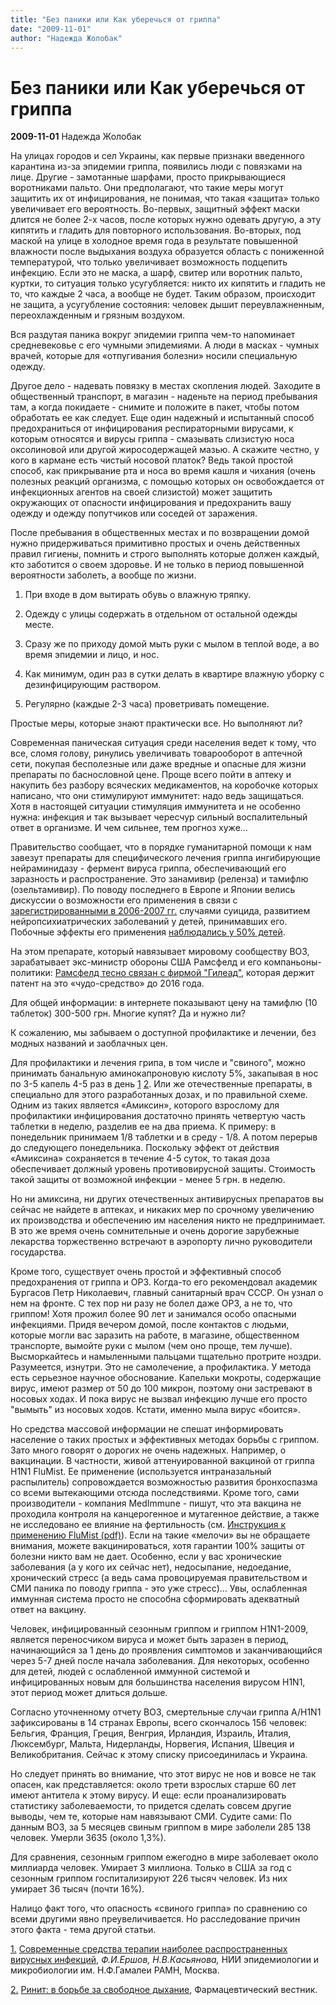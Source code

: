 ```yaml
---
title: "Без паники или Как уберечься от гриппа"
date: "2009-11-01"
author: "Надежда Жолобак"
---
```


# Без паники или Как уберечься от гриппа

**2009-11-01** Надежда Жолобак

На улицах городов и сел Украины, как первые признаки введенного карантина из-за эпидемии гриппа, появились люди с повязками на лице. Другие - замотанные шарфами, просто прикрывающиеся воротниками пальто. Они предполагают, что такие меры могут защитить их от инфицирования, не понимая, что такая «защита» только увеличивает его вероятность. Во-первых, защитный эффект маски длится не более 2-х часов, после которых нужно одевать другую, а эту кипятить и гладить для повторного использования. Во-вторых, под маской на улице в холодное время года в результате повышенной влажности после выдыхания воздуха образуется область с пониженной температурой, что только увеличивает возможность подцепить инфекцию. Если это не маска, а шарф, свитер или воротник пальто, куртки, то ситуация только усугубляется: никто их кипятить и гладить не то, что каждые 2 часа, а вообще не будет. Таким образом, происходит не защита, а усугубление состояния: человек дышит переувлажненным, переохлажденным и грязным воздухом.

Вся раздутая паника вокруг эпидемии гриппа чем-то напоминает средневековье с его чумными эпидемиями. А люди в масках - чумных врачей, которые для «отпугивания болезни» носили специальную одежду.

Другое дело - надевать повязку в местах скопления людей. Заходите в общественный транспорт, в магазин - наденьте на период пребывания там, а когда покидаете - снимите и положите в пакет, чтобы потом обработать ее как следует. Еще один надежный и испытанный способ предохраниться от инфицирования респираторными вирусами, к которым относятся и вирусы гриппа - смазывать слизистую носа оксолиновой или другой жиросодержащей мазью. А скажите честно, у кого в кармане есть чистый носовой платок? Ведь такой простой способ, как прикрывание рта и носа во время кашля и чихания (очень полезных реакций организма, с помощью которых он освобождается от инфекционных агентов на своей слизистой) может защитить окружающих от опасности инфицирования и предохранить вашу одежду и одежду попутчиков или соседей от заражения.

После пребывания в общественных местах и по возвращении домой нужно придерживаться примитивно простых и очень действенных правил гигиены, помнить и строго выполнять которые должен каждый, кто заботится о своем здоровье. И не только в период повышенной вероятности заболеть, а вообще по жизни.

1. При входе в дом вытирать обувь о влажную тряпку.

2. Одежду с улицы содержать в отдельном от остальной одежды месте.

3. Сразу же по приходу домой мыть руки с мылом в теплой воде, а во время эпидемии и лицо, и нос.

4. Как минимум, один раз в сутки делать в квартире влажную уборку с дезинфицирующим раствором.

5. Регулярно (каждые 2-3 часа) проветривать помещение.

Простые меры, которые знают практически все. Но выполняют ли?

Современная паническая ситуация среди населения ведет к тому, что все, сломя голову, ринулись увеличивать товарооборот в аптечной сети, покупая бесполезные или даже вредные и опасные для жизни препараты по баснословной цене. Проще всего пойти в аптеку и накупить без разбору всяческих медикаментов, на коробочке которых написано, что они стимулируют иммунитет: надо ведь защищаться. Хотя в настоящей ситуации стимуляция иммунитета и не особенно нужна: инфекция и так вызывает чересчур сильный воспалительный ответ в организме. И чем сильнее, тем прогноз хуже...

Правительство сообщает, что в порядке гуманитарной помощи к нам завезут препараты для специфического лечения гриппа ингибирующие нейраминидазу - фермент вируса гриппа, обеспечивающий его заразность и распространение. Это занамивир (реленза) и тамифлю (озельтамивир). По поводу последнего в Европе и Японии велись дискуссии о возможности его применения в связи с [зарегистрированными в 2006-2007 гг.](http://www.health-ua.org/article/rpt/45.html) случаями суицида, развитием нейропсихиатрических заболеваний у детей, принимавших его. Побочные эффекты его применения [наблюдались у 50% детей](http://www.timesonline.co.uk/tol/news/uk/health/Swine_flu/article6734056.ece).

На этом препарате, который навязывает мировому сообществу ВОЗ, зарабатывает экс-министр обороны США Рамсфелд и его компаньоны-политики: [Рамсфелд тесно связан с фирмой "Гилеад"](http://www.supotnitskiy.ru/stat/stat63.htm), которая держит патент на это «чудо-средство» до 2016 года.

Для общей информации: в интернете показывают цену на тамифлю (10 таблеток) 300-500 грн. Многие купят? Да и нужно ли?

К сожалению, мы забываем о доступной профилактике и лечении, без модных названий и заоблачных цен.

Для профилактики и лечения грипа, в том числе и "свиного", можно принимать банальную аминокапроновую кислоту 5%, закапывая в нос по 3-5 капель 4-5 раз в день [1](/1585.html#_edn1) [2](/1585.html#_edn2). Или же отечественные препараты, в специально для этого разработанных дозах, и по правильной схеме. Одним из таких является «Амиксин», которого взрослому для профилактики инфицирования достаточно принять четвертую часть таблетки в неделю, разделив ее на два приема. К примеру: в понедельник принимаем 1/8 таблетки и в среду - 1/8. А потом перерыв до следующего понедельника. Поскольку эффект от действия «Амиксина» сохраняется в течение 4-5 суток, то такая доза обеспечивает должный уровень противовирусной защиты. Стоимость такой защиты от возможной инфекции - менее 5 грн. в неделю.

Но ни амиксина, ни других отечественных антивирусных препаратов вы сейчас не найдете в аптеках, и никаких мер по срочному увеличению их производства и обеспечению им населения никто не предпринимает. В это же время очень сомнительные и очень дорогие зарубежные лекарства торжественно встречают в аэропорту лично руководители государства.

Кроме того, существует очень простой и эффективный способ предохранения от гриппа и ОРЗ. Когда-то его рекомендовал академик Бургасов Петр Николаевич, главный санитарный врач СССР. Он узнал о нем на фронте. С тех пор ни разу не болел даже ОРЗ, а не то, что гриппом! Хотя прожил более 90 лет и занимался особо опасными инфекциями. Придя вечером домой, после контактов с людьми, которые могли вас заразить на работе, в магазине, общественном транспорте, вымойте руки с мылом (чем оно проще, тем лучше). Высморкайтесь и намыленными пальцами тщательно протрите ноздри. Разумеется, изнутри. Это не самолечение, а профилактика. У метода есть серьезное научное обоснование. Капельки мокроты, содержащие вирус, имеют размер от 50 до 100 микрон, поэтому они застревают в носовых ходах. И пока вирус не вызвал инфекцию лучше его просто "вымыть" из носовых ходов. Кстати, именно мыла вирус «боится».

Но средства массовой информации не спешат информировать население о таких простых и эффективных методах борьбы с гриппом. Зато много говорят о дорогих не очень надежных. Например, о вакцинации. В частности, живой аттенуированной вакциной от гриппа H1N1 FluMist. Ее применение (используется интраназальный распылитель) сопровождается возможностью развития бронхоспазма со всеми вытекающими отсюда последствиями. Кроме того, сами производители - компания MedImmune - пишут, что эта вакцина не проходила контроля на канцерогенное и мутагенное действие, а также не исследовано ее влияние на фертильность (см. [Инструкция к применению FluMist (pdf)](http://www.medimmune.com/assets/pdfs/flumist_pi.pdf)). Если на такие «мелочи» вы не обращаете внимания, можете вакцинироваться, хотя гарантии 100% защиты от болезни никто вам не дает. Особенно, если у вас хронические заболевания (а у кого их сейчас нет), недосыпание, недоедание, хронический стресс (а ведь сама провоцируемая правительством и СМИ паника по поводу гриппа - это уже стресс)... Увы, ослабленная иммунная система просто не способна сформировать адекватный ответ на вакцину.

Человек, инфицированный сезонным гриппом и гриппом H1N1-2009, является переносчиком вируса и может быть заразен в период, начинающийся за 1 день до проявления симптомов и заканчивающийся через 5-7 дней после начала заболевания. Для некоторых, особенно для детей, людей с ослабленной иммунной системой и инфицированных новым для большинства населения вирусом H1N1, этот период может длиться дольше.

Согласно уточненному отчету ВОЗ, смертельные случаи гриппа A/H1N1 зафиксированы в 14 странах Европы, всего скончалось 156 человек: Бельгия, Франция, Греция, Венгрия, Ирландия, Израиль, Италия, Люксембург, Мальта, Нидерланды, Норвегия, Испания, Швеция и Великобритания. Сейчас к этому списку присоединилась и Украина.

Но следует принять во внимание, что этот вирус не нов и вовсе не так опасен, как представляется: около трети взрослых старше 60 лет имеют антитела к этому вирусу. И еще: если проанализировать статистику заболеваемости, то придется сделать совсем другие выводы, чем те, которые нам навязывают СМИ. Судите сами: По данным ВОЗ, за 5 месяцев свиным гриппом в мире заболели 285 138 человек. Умерли 3635 (около 1,3%).

Для сравнения, сезонным гриппом ежегодно в мире заболевает около миллиарда человек. Умирает 3 миллиона. Только в США за год с сезонным гриппом госпитализируют 226 тысяч человек. Из них умирает 36 тысяч (почти 16%).

Налицо факт того, что опасность «свиного гриппа» по сравнению со всеми другими явно преувеличивается. Но расследование причин этого факта - тема другой статьи.

[1.](/1585.html#_ednref1) [Современные средства терапии наиболее распространенных вирусных инфекций](http://www.consilium-medicum.com/magazines/cm/medicum/article/12590), *Ф.И.Ершов, Н.В.Касьянова,* НИИ эпидемиологии и микробиологии им. Н.Ф.Гамалеи РАМН, Москва.

[2.](/1585.html#_ednref2) [Ринит: в борьбе за свободное дыхание](http://www.pharmvestnik.ru/text/12060.html), Фармацевтический вестник.